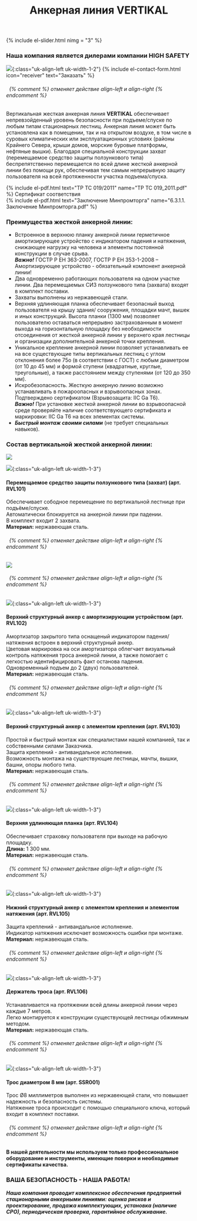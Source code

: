 ﻿---
title: Анкерная линия VERTIKAL
cat: 3
sortid: 3.4
submenu: true
permalink: /анкерная-линия-VERTIKAL
---

{% include el-slider.html  nimg = "3" %} 

### Наша компания является дилерами компании **HIGH SAFETY**
![](/img/toplogo/3.4.0.jpg){:class="uk-align-left uk-width-1-2"}
{% include el-contact-form.html icon="receiver" text="Заказать" %}
###### &nbsp; {% comment %} отменяет действие align-left и align-right {% endcomment %}

Вертикальная жесткая анкерная линия **VERTIKAL** обеспечивает непревзойденный уровень безопасности при подъеме/спуске по любым типам стационарных лестниц.
Анкерная линия может быть установлена как в помещении, так и на открытом воздухе, в том числе в суровых климатических или эксплуатационных условиях (районы Крайнего Севера, крыши домов, морские буровые платформы, нефтяные вышки).
Благодаря специальной конструкции захват (перемещаемое средство защиты ползункового типа) беспрепятственно перемещается по всей длине жесткой анкерной линии без помощи рук, обеспечивая тем самым непрерывную защиту пользователя на всей протяженности участка подъема/спуска.

{% include el-pdf.html text="TP TC 019/2011" name="TP TC 019_2011.pdf" %} Сертификат соответствия   
{% include el-pdf.html text="Заключение Минпромторга" name="6.3.1.1. Заключение Минпромторга.pdf" %}
 
### **Преимущества жесткой анкерной линии:**
-	Встроенное в верхнюю планку анкерной линии герметичное амортизирующее устройство с индикатором падения и натяжения, снижающее нагрузку на человека и элементы постоянной конструкции в случае срыва.  
***Важно!*** ГОСТР Р ЕН  363-2007, ГОСТР Р ЕН 353-1-2008 – Амортизирующее устройство - обязательный компонент анкерной линии!  
-	Два одновременно работающих пользователя на одном участке линии. Два перемещаемых СИЗ ползункового типа (захвата) входят в комплект поставки.  
-	Захваты выполнены из нержавеющей стали.  
-	Верхняя удлиняющая планка обеспечивает безопасный выход пользователя на крышу здания/ сооружения, площадки мачт, вышек и иных конструкций. Высота планки (1300 мм) позволяет пользователю оставаться непрерывно застрахованным в момент выхода на горизонтальную площадку без необходимости отсоединения от жесткой анкерной линии у верхнего края лестницы и организации дополнительной анкерной точки крепления.  
-	Уникальное крепление анкерной линии позволяет устанавливать ее на все существующие типы вертикальных лестниц с углом отклонения более 75о (в соответствии с ГОСТ) с любым диаметром (от 10 до 45 мм) и формой ступени (квадратные, круглые, треугольные), а также расстоянием между ступенями (от 120 до 350 мм).  
-	Искробезопасность. Жесткую анкерную линию возможно устанавливать в пожароопасных и взрывоопасных зонах. Подтверждено сертификатом (Взрывозащита: IIC Ga T6).  
***Важно!*** При установке жесткой анкерной линии во взрывоопасной среде проверяйте наличие соответствующего сертификата и маркировки: IIC Ga T6 на всех элементах системы.   
-	***Быстрый монтаж своими силами*** (не требует специальных навыков).
 
 
### **Состав вертикальной жесткой анкерной линии:**
![](/img/sss/3.4.1.jpg)

![](/img/sss/3.RVL101.gif){:class="uk-align-left uk-width-1-3"}
#### **Перемещаемое средство защиты ползункового типа (захват)** (арт. RVL101)
Обеспечивает сободное перемещение по вертикальной лестнице при подъёме/спуске.   
Автоматически блокируется на анкерной линии при падении.  
В комплект входит 2 захвата.    
**Материал:** нержавеющая сталь.  
###### &nbsp; {% comment %} отменяет действие align-left и align-right {% endcomment %}

![](/img/sss/3.RVL102.0.jpg)
###### &nbsp; {% comment %} отменяет действие align-left и align-right {% endcomment %}
![](/img/sss/3.RVL102.gif){:class="uk-align-left uk-width-1-3"}
#### **Верхний структурный анкер с амортизирующим устройством** (арт. RVL102)
Амортизатор закрытого типа оснащеный индикатором падения/натяжения встроен в верхний структурный анкер.   
Цветовая маркировка на оси амортизатора облегчает визуальный контроль натяжения троса анкерной линии, а также помогает с легкостью идентифицировать факт останова падения.   
Одновременный подъем до 2 (двух) пользователей.    
**Материал:** нержавеющая сталь.    
###### &nbsp; {% comment %} отменяет действие align-left и align-right {% endcomment %}
 
![](/img/sss/3.RVL103.gif){:class="uk-align-left uk-width-1-3"} 
#### **Верхний структурный анкер с элементом крепления** (арт. RVL103)
Простой и быстрый монтаж как специалистами нашей компанией, так и собственными силами Заказчика.     
Защита креплений - антивандальное исполнение.    
Возможность монтажа на существующие лестницы, мачты, вышки, башни, опоры любого типа.    
**Материал:** нержавеющая сталь. 
###### &nbsp; {% comment %} отменяет действие align-left и align-right {% endcomment %}

![](/img/sss/3.RVL104.gif){:class="uk-align-left uk-width-1-3"}
#### **Верхняя удлиняющая планка** (арт. RVL104)
Обеспечивает страховку пользователя  при выходе на рабочую площадку.    
**Длина:** 1 300 мм.  
**Материал:** нержавеющая сталь. 
###### &nbsp; {% comment %} отменяет действие align-left и align-right {% endcomment %}

![](/img/sss/3.RVL105.gif){:class="uk-align-left uk-width-1-3"}
#### **Нижний структурный анкер с элементом крепления и элементом натяжения** (арт. RVL105)
Защита креплений - антивандальное исполнение.    
Индикатор натяжения исключает возможность ошибки при монтаже.    
**Материал:** нержавеющая сталь. 
###### &nbsp; {% comment %} отменяет действие align-left и align-right {% endcomment %}

![](/img/sss/3.RVL106.gif){:class="uk-align-left uk-width-1-3"}
#### **Держатель троса** (арт. RVL106)
Устанавливается на протяжении всей длины анкерной линии через каждые 7 метров.   
Легко монтируется к конструкции существующей лестницы обжимным методом.     
**Материал:** нержавеющая сталь.
###### &nbsp; {% comment %} отменяет действие align-left и align-right {% endcomment %}

![](/img/sss/3.SSR001.gif){:class="uk-align-left uk-width-1-3"}
#### **Трос диаметром 8 мм** (арт. SSR001)
Трос Ø8 миллиметров выполнен из нержавеющей стали, что повышает надежность и безопасность системы.   
Натяжение троса происходит с помощью специального ключа, который входит в комплект поставки.  
###### &nbsp; {% comment %} отменяет действие align-left и align-right {% endcomment %}
 
#### В нашей деятельности мы используем только профессиональное оборудование и инструменты, имеющие поверки и необходимые сертификаты качества.


### ВАША БЕЗОПАСНОСТЬ - НАША РАБОТА!

***Наша компания проводит комплексное обеспечения предприятий стационарными анкерными линиями: оценка рисков и проектирование, продажа комплектующих, установка (наличие СРО), периодическая проверка, гарантийное обслуживание.***


